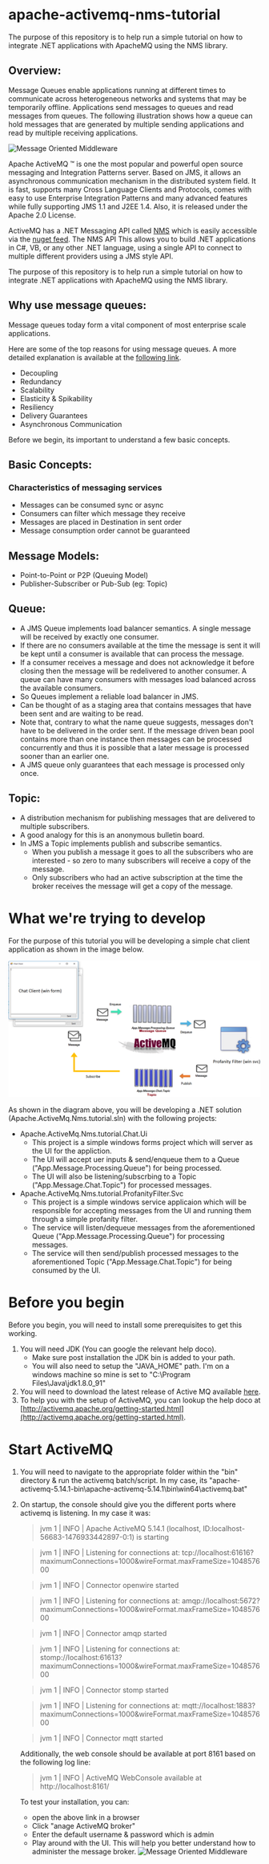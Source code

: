 # apache-activemq-nms-tutorial
The purpose of this repository is to help run a simple tutorial on how to integrate .NET applications with ApacheMQ using the NMS library. 

## Overview:
Message Queues enable applications running at different times to communicate across heterogeneous networks and systems that may be temporarily offline. Applications send messages to queues and read messages from queues. The following illustration shows how a queue can hold messages that are generated by multiple sending applications and read by multiple receiving applications.

![Message Oriented Middleware](https://i-msdn.sec.s-msft.com/dynimg/IC52920.jpeg)


Apache ActiveMQ ™ is one the most popular and powerful open source messaging and Integration Patterns server. Based on JMS, it allows an asynchronous communication mechanism in the distributed system field. It is fast, supports many Cross Language Clients and Protocols, comes with easy to use Enterprise Integration Patterns and many advanced features while fully supporting JMS 1.1 and J2EE 1.4. Also, it is released under the Apache 2.0 License.

ActiveMQ has a .NET Messaging API called [NMS](https://activemq.apache.org/nms/) which is easily accessible via the [nuget feed](https://www.nuget.org/packages/Apache.NMS.ActiveMQ/). The NMS API This allows you to build .NET applications in C#, VB, or any other .NET language, using a single API to connect to multiple different providers using a JMS style API. 

The purpose of this repository is to help run a simple tutorial on how to integrate .NET applications with ApacheMQ using the NMS library. 

## Why use message queues:
Message queues today form a vital component of most enterprise scale applications. 

Here are some of the top reasons for using message queues. A more detailed explanation is available at the [following link](https://www.iron.io/top-10-uses-for-message-queue/).
* Decoupling 
* Redundancy 
* Scalability 
* Elasticity & Spikability
* Resiliency 
* Delivery Guarantees
* Asynchronous Communication

Before we begin, its important to understand a few basic concepts.

## Basic Concepts: 
### Characteristics of messaging services
* Messages can be consumed sync or async
* Consumers can filter which message they receive
* Messages are placed in Destination in sent order
* Message consumption order cannot be guaranteed

## Message Models:
* Point-to-Point or P2P (Queuing Model)
* Publisher-Subscriber or Pub-Sub (eg: Topic)

## Queue:
* A JMS Queue implements load balancer semantics. A single message will be received by exactly one consumer.
* If there are no consumers available at the time the message is sent it will be kept until a consumer is available that can process the message.
* If a consumer receives a message and does not acknowledge it before closing then the message will be redelivered to another consumer. A queue can have many consumers with messages load balanced across the available consumers.
* So Queues implement a reliable load balancer in JMS.
* Can be thought of as a staging area that contains messages that have been sent and are waiting to be read.
* Note that, contrary to what the name queue suggests, messages don't have to be delivered in the order sent. If the message driven bean pool contains more than one instance then messages can be processed concurrently and thus it is possible that a later message is processed sooner than an earlier one.
* A JMS queue only guarantees that each message is processed only once.

## Topic:
* A distribution mechanism for publishing messages that are delivered to multiple subscribers.
* A good analogy for this is an anonymous bulletin board.
* In JMS a Topic implements publish and subscribe semantics.
    * When you publish a message it goes to all the subscribers who are interested - so zero to many subscribers will receive a copy of the message.
    * Only subscribers who had an active subscription at the time the broker receives the message will get a copy of the message.

# What we're trying to develop
For the purpose of this tutorial you will be developing a simple chat client application as shown in the image below.

![Application Overview](https://raw.githubusercontent.com/rohit-lakhanpal/apache-activemq-nms-tutorial/master/images/application-overview.png)

As shown in the diagram above, you will be developing a .NET solution (Apache.ActiveMq.Nms.tutorial.sln) with the following projects:
* Apache.ActiveMq.Nms.tutorial.Chat.Ui
    * This project is a simple windows forms project which will server as the UI for the appliction.
    * The UI will accept uer inputs & send/enqueue them to a Queue ("App.Message.Processing.Queue") for being processed.
    * The UI will also be listening/subscrbing to a Topic ("App.Message.Chat.Topic") for processed messages.
* Apache.ActiveMq.Nms.tutorial.ProfanityFilter.Svc
    * This project is a simple windows service applicaion which will be responsible for accepting messages from the UI and running them through a simple profanity filter.
    * The service will listen/dequeue messages from the aforementioned Queue ("App.Message.Processing.Queue") for processing messages.
    * The service will then send/publish processed messages to the aforementioned Topic ("App.Message.Chat.Topic") for being consumed by the UI.

# Before you begin
Before you begin, you will need to install some prerequisites to get this working.
1. You will need JDK (You can google the relevant help doco).
    * Make sure post installation the JDK bin is added to your path.
    * You will also need to setup the "JAVA_HOME" path. I'm on a windows machine so mine is set to "C:\Program Files\Java\jdk1.8.0_91"
2. You will need to download the latest release of Active MQ available [here](http://activemq.apache.org/download.html).
3. To help you with the setup of ActiveMQ, you can lookup the help doco at [http://activemq.apache.org/getting-started.html](http://activemq.apache.org/getting-started.html).

# Start ActiveMQ
1. You will need to navigate to the appropriate folder within the "bin" directory & run the activemq batch/script. In my case, its "apache-activemq-5.14.1-bin\apache-activemq-5.14.1\bin\win64\activemq.bat"
2. On startup, the console should give you the different ports where activemq is listening. In my case it was:
    > jvm 1    |  INFO | Apache ActiveMQ 5.14.1 (localhost, ID:localhost-56683-1476933442897-0:1) is starting

    > jvm 1    |  INFO | Listening for connections at: tcp://localhost:61616?maximumConnections=1000&wireFormat.maxFrameSize=104857600

    > jvm 1    |  INFO | Connector openwire started

    > jvm 1    |  INFO | Listening for connections at: amqp://localhost:5672?maximumConnections=1000&wireFormat.maxFrameSize=104857600

    > jvm 1    |  INFO | Connector amqp started

    > jvm 1    |  INFO | Listening for connections at: stomp://localhost:61613?maximumConnections=1000&wireFormat.maxFrameSize=104857600

    > jvm 1    |  INFO | Connector stomp started

    > jvm 1    |  INFO | Listening for connections at: mqtt://localhost:1883?maximumConnections=1000&wireFormat.maxFrameSize=104857600

    > jvm 1    |  INFO | Connector mqtt started

    Additionally, the web console should be available at port 8161 based on the following log line:
    > jvm 1    |  INFO | ActiveMQ WebConsole available at http://localhost:8161/
    
    To test your installation, you can:
    * open the above link in a browser
    * Click "anage ActiveMQ broker"
    * Enter the default username & password which is admin
    * Play around with the UI. This will help you better understand how to administer the message broker.
    ![Message Oriented Middleware](http://blogs.mulesoft.com/wp-content/gallery/activemq/activemq-admin.png)
    




